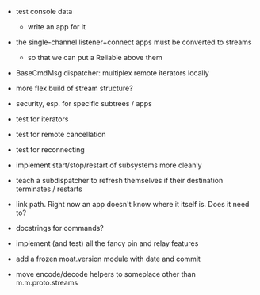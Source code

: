 
* test console data
  * write an app for it
* the single-channel listener+connect apps must be converted to streams
  * so that we can put a Reliable above them
* BaseCmdMsg dispatcher: multiplex remote iterators locally
* more flex build of stream structure?
* security, esp. for specific subtrees / apps
* test for iterators
* test for remote cancellation
* test for reconnecting
* implement start/stop/restart of subsystems more cleanly
* teach a subdispatcher to refresh themselves if their destination
  terminates / restarts

* link path. Right now an app doesn't know where it itself is.
  Does it need to?

* docstrings for commands?

* implement (and test) all the fancy pin and relay features

* add a frozen moat.version module with date and commit

* move encode/decode helpers to someplace other than m.m.proto.streams
